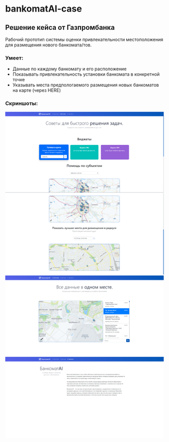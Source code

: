 # bankomatAI-case
## Решение кейса от Газпромбанка

Рабочий прототип системы оценки привлекательности местоположения для размещения нового банкомата/тов.

### Умеет:
- Данные по каждому банкомату и его расположение
- Показывать привлекательность установки банкомата в конкретной точке
- Указывать места предпологаемого размещения новых банкоматов на карте (через HERE)

### Скриншоты:
<a href="https://github.com/Migisen/bankomatAI-case" rel="1">![](https://raw.githubusercontent.com/Migisen/bankomatAI-case/master/screenshots/consulting_page.png)</a>
<a href="https://github.com/Migisen/bankomatAI-case" rel="2">![](https://raw.githubusercontent.com/Migisen/bankomatAI-case/master/screenshots/consulting_page_2.png)</a>
<a href="https://github.com/Migisen/bankomatAI-case" rel="3">![](https://raw.githubusercontent.com/Migisen/bankomatAI-case/master/screenshots/statistics_page.png)</a>
<a href="https://github.com/Migisen/bankomatAI-case" rel="4">![](https://raw.githubusercontent.com/Migisen/bankomatAI-case/master/screenshots//project_info.png)</a>
